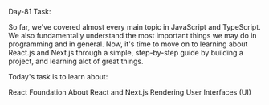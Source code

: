 Day-81 Task:

So far, we've covered almost every main topic in JavaScript and TypeScript. We also fundamentally understand the most important things we may do in programming and in general. Now, it's time to move on to learning about React.js and Next.js through a simple, step-by-step guide by building a project, and learning alot of great things.

Today's task is to learn about:

React Foundation
About React and Next.js
Rendering User Interfaces (UI)